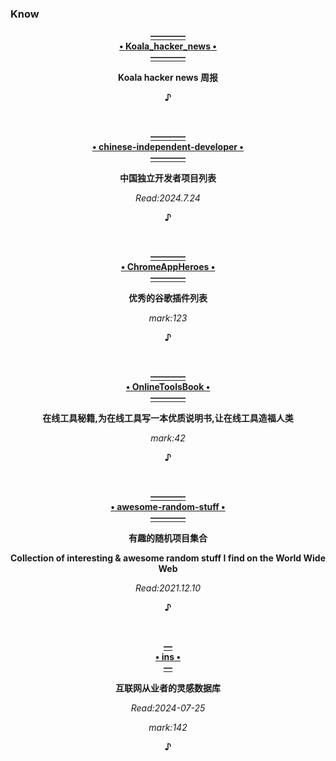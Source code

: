 ### Know
  <p align="center"><a href="https://github.com/ZutJoe/Koala_hacker_news">
                                                            <b>————<br>• Koala_hacker_news •<br>————</b>
  </a></p>
  <p align="center">                                                  <b>Koala hacker news 周报</b></p>
  </a></p>
  <p align="center"><b>♪</b></p><br>

  <p align="center"><a href="https://github.com/1c7/chinese-independent-developer">
                                                     <b>————<br>• chinese-independent-developer •<br>————</b>
  </a></p>
  <p align="center">                                           <b>中国独立开发者项目列表</b></p>
  </a></p>
                                                         <p align="center"><i>Read:2024.7.24</i></p>
  <p align="center"><b>♪</b></p><br>
  
  <p align="center"><a href="https://github.com/zhaoolee/ChromeAppHeroes">
                                                            <b>————<br>• ChromeAppHeroes •<br>————</b>
  </a></p>
  <p align="center">                                               <b>优秀的谷歌插件列表</b></p>
  </a></p>
                                                         <p align="center"><i>mark:123</i></p>
  <p align="center"><b>♪</b></p><br>
  
  <p align="center"><a href="https://github.com/zhaoolee/OnlineToolsBook">
                                                            <b>————<br>• OnlineToolsBook •<br>————</b>
  </a></p>
  <p align="center">                        <b>在线工具秘籍,为在线工具写一本优质说明书,让在线工具造福人类</b></p>
  </a></p>
                                                         <p align="center"><i>mark:42</i></p>
  <p align="center"><b>♪</b></p><br>
  
  <p align="center"><a href="https://github.com/ahmadawais/awesome-random-stuff">
                                                            <b>————<br>• awesome-random-stuff •<br>————</b>
  </a></p>
  <p align="center">                                                  <b>有趣的随机项目集合</b></p>
  <p align="center">                   <b>Collection of interesting & awesome random stuff I find on the World Wide Web</b></p>
  </a></p>
                                                         <p align="center"><i>Read:2021.12.10</i></p>
  <p align="center"><b>♪</b></p><br>
  
  <p align="center"><a href="https://github.com/zhaoolee/ins">
                                                            <b>—<br>• ins •<br>—</b>
  </a></p>
  <p align="center">                                        <b>互联网从业者的灵感数据库</b></p>
  </a></p>
                                                         <p align="center"><i>Read:2024-07-25</i></p>
                                                            <p align="center"><i>mark:142</i></p>
  <p align="center"><b>♪</b></p><br>
